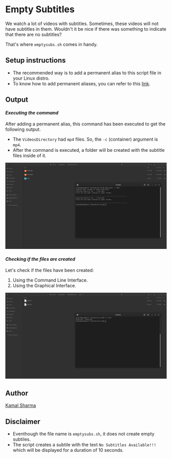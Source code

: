 # Empty Subtitles

We watch a lot of videos with subtitles. Sometimes, these videos will not have subtitles in them. Wouldn't it be nice if there was something to indicate that there are no subtitles?

That's where `emptysubs.sh` comes in handy.

## Setup instructions

- The recommended way is to add a permanent alias to this script file in your Linux distro.
- To know how to add permanent aliases, you can refer to this [link](https://www.tecmint.com/create-alias-in-linux/).

## Output

#### *Executing the command*

After adding a permanent alias, this command has been executed to get the following output.

- The `VideosDirectory` had `mp4` files. So, the `-c` (container) argument is `mp4`.
- After the command is executed, a folder will be created with the subtitle files inside of it.

![Command Execution](https://github.com/KamalDGRT/static/blob/master/RottenScripts/img/01_command.png)

#### *Checking if the files are created*

Let's check if the files have been created:

1. Using the Command Line Interface.
2. Using the Graphical Interface.

![Checking](https://github.com/KamalDGRT/static/blob/master/RottenScripts/img/02_output.png)

## Author

[Kamal Sharma](https://github.com/KamalDGRT)

## Disclaimer

- Eventhough the file name is `emptysubs.sh`, it does not create empty subtiles. 
- The script creates a subtile with the text `No Subtitles Available!!!` which will be displayed for a duration of 10 seconds.
